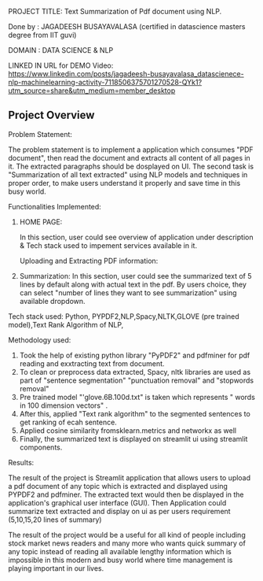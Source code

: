 
PROJECT TITLE:   Text Summarization of Pdf document using NLP.

Done by : JAGADEESH BUSAYAVALASA (certified in datascience masters degree from IIT guvi)

DOMAIN : DATA SCIENCE & NLP 



LINKED IN URL for DEMO Video: https://www.linkedin.com/posts/jagadeesh-busayavalasa_datascienece-nlp-machinelearning-activity-7118506375701270528-QYk1?utm_source=share&utm_medium=member_desktop


## Project Overview


Problem Statement: 

The problem statement is to implement a application which consumes "PDF document", then read the document and extracts all content of all pages in it. The extracted paragraphs should be dosplayed on UI. The second task is "Summarization of all text extracted" using NLP models and techniques in proper order, to make users understand it properly and save time in this busy world.

Functionalities Implemented:


1. HOME PAGE: 

   In this section, user could see overview of application under description & Tech stack used to impement services available in it. 

     Uploading and Extracting PDF information:
       
2. Summarization:
    In this section, user could see the summarized text of 5 lines by default along with actual text in  the pdf.
    By users choice, they can select "number of lines they want to see summarization" using available dropdown.


Tech stack used: Python, PYPDF2,NLP,Spacy,NLTK,GLOVE (pre trained model),Text Rank Algorithm of NLP,

 Methodology used:

 1. Took the help of existing python library "PyPDF2" and pdfminer for pdf reading and exxtracting text from document.
 2. To clean or preprocess data extracted, Spacy, nltk libraries are used as part of "sentence segmentation"
     "punctuation removal" and "stopwords removal"
 3. Pre trained model "'glove.6B.100d.txt" is taken which represents " words in 100 dimension vectors" .
 4. After this, applied "Text rank algorithm" to the segmented sentences to get ranking of ecah sentence.
 5. Applied cosine similarity fromsklearn.metrics and networkx as well
 6. Finally, the summarized text is displayed on streamlit ui using streamlit components.



Results:

The result of the project is  Streamlit application that allows users to upload
a pdf document of any topic which is  extracted and displayed  using PYPDF2 and pdfminer.
 The extracted text would then be displayed in the application's
graphical user interface (GUI). Then Application could summarize text extracted and display on ui
as per users requirement (5,10,15,20 lines of summary)




The result of the project would be a useful for all kind of people including stock market news readers and many more
who wants quick summary of any topic instead of reading all available lengthy information which is impossible in this
modern and busy world where time management is playing important in our lives.










   




